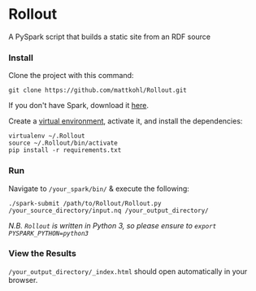 # Rollout

A PySpark script that builds a static site from an RDF source

### Install

Clone the project with this command:

```git clone https://github.com/mattkohl/Rollout.git```
    
If you don't have Spark, download it [here](http://spark.apache.org/downloads.html).

Create a [virtual environment](https://pypi.python.org/pypi/virtualenv), activate it, and install the dependencies:

```
virtualenv ~/.Rollout
source ~/.Rollout/bin/activate
pip install -r requirements.txt
```

### Run 

Navigate to `/your_spark/bin/` & execute the following:

```./spark-submit /path/to/Rollout/Rollout.py /your_source_directory/input.nq /your_output_directory/```

*N.B. `Rollout` is written in Python 3, so please ensure to `export PYSPARK_PYTHON=python3`*

### View the Results

`/your_output_directory/_index.html` should open automatically in your browser.